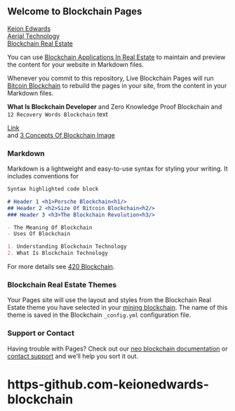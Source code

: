 ## Welcome to Blockchain Pages

[Keion Edwards](https://keionedwards.com)<br/>
[Aerial Technology](https://aerialtech.net)<br/>
[Blockchain Real Estate](http://thecityofsouthfulton.com)<br/>

You can use [Blockchain Applications In Real Estate](https://github.com/KeionEdwards/blockchain/edit/master/README.md) to maintain and preview the content for your website in Markdown files.

Whenever you commit to this repository, Live Blockchain Pages will run [Bitcoin Blockchain](https://thecityofsouthfulton.com/) to rebuild the pages in your site, from the content in your Markdown files.

**What Is Blockchain Developer** and Zero Knowledge Proof Blockchain and `12 Recovery Words Blockchain` text

[Link](http://thecityofsouthfulton.com)<br/> and 
[3 Concepts Of Blockchain Image](http://blockchainrealestatein.thecityofsouthfulton.com/wp/wp-content/uploads/2018/06/header.jpg)<br/>

### Markdown

Markdown is a lightweight and easy-to-use syntax for styling your writing. It includes conventions for

```markdown
Syntax highlighted code block

# Header 1 <h1>Porsche Blockchain<h1/>
## Header 2 <h2>Size Of Bitcoin Blockchain<h2/>
### Header 3 <h3>The Blockchain Revolution<h3/>

- The Meaning Of Blockchain
- Uses Of Blockchain

1. Understanding Blockchain Technology
2. What Is Blockchain Technology

```

For more details see [420 Blockchain](https://thecityofsouthfulton.com).

### Blockchain Real Estate Themes

Your Pages site will use the layout and styles from the Blockchain Real Estate theme you have selected in your [mining blockchain](https://thecityofsouthfulton.com). The name of this theme is saved in the Blockchain `_config.yml` configuration file.

### Support or Contact

Having trouble with Pages? Check out our [neo blockchain documentation](https://thecityofsouthfulton) or [contact support](https://thecityofsouthfulton.com/contact) and we’ll help you sort it out.
# https-github.com-keionedwards-blockchain



